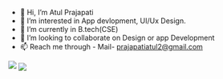 - 👋 Hi, I’m Atul Prajapati
- 👀 I’m interested in App devlopment, UI/Ux Design. 
- 🌱 I’m currently in B.tech(CSE) 
- 💞️ I’m looking to collaborate on Design or app Development
- 📫 Reach me through - Mail- prajapatiatul2@gmail.com
                         
<img src="https://img.icons8.com/cotton/64/000000/pacman.png"/>
<img align="center" src="https://github-readme-stats.vercel.app/api/<CARD_TYPE>/?username=<Atul>&theme=<THEME_NAME>" />



